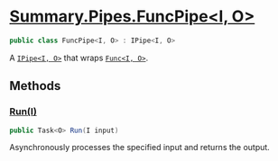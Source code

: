 # [Summary.Pipes.FuncPipe<I, O>](../src/Core/Pipes/FuncPipe.cs#L6)
```cs
public class FuncPipe<I, O> : IPipe<I, O>
```

A [`IPipe<I, O>`](./Summary.Pipes.IPipe{I,O}.md) that wraps <u>`Func<I, O>`</u>.

## Methods
### [Run(I)](../src/Core/Pipes/FuncPipe.cs#L21)
```cs
public Task<O> Run(I input)
```

Asynchronously processes the specified input and returns the output.

